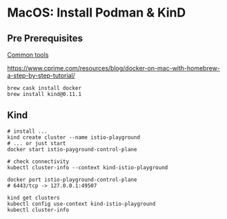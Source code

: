 # MacOS: Install Podman & KinD

## Pre Prerequisites
[Common tools](MACOS-COMMON-TOOLS.md)

https://www.cprime.com/resources/blog/docker-on-mac-with-homebrew-a-step-by-step-tutorial/

```shell
brew cask install docker
brew install kind@0.11.1

```

## Kind
```shell
# install ...
kind create cluster --name istio-playground
# ... or just start
docker start istio-payground-control-plane

# check connectivity
kubectl cluster-info --context kind-istio-playground

docker port istio-playground-control-plane
# 6443/tcp -> 127.0.0.1:49507

kind get clusters
kubectl config use-context kind-istio-playground
kubectl cluster-info

```